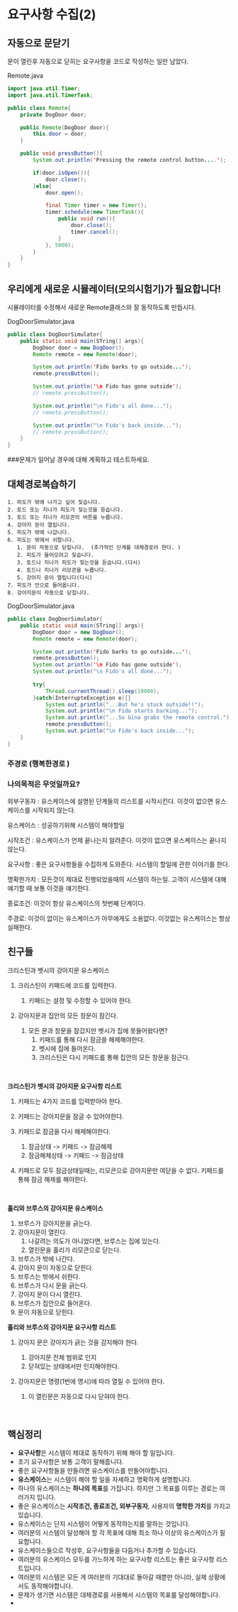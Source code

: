 # 요구사항 수집(2)





## 자동으로 문닫기

문이 열린후 자동으로 닫히는 요구사항을 코드로 작성하는 일만 남았다.



Remote.java

```java
import java.util.Timer;
import java.util.TimerTask;

public class Remote{
    private DogDoor door;

    public Remote(DogDoor door){
        this.door = door;
    }

    public void pressButton(){
        System.out.println('Pressing the remote control button....');

        if(door.isOpen()){
            door.close();
        }else{
            door.open();

            final Timer timer = new Timer();
            timer.schedule(new TimerTask(){
                public void run(){
                    door.close();
                    timer.cancel();
                }
            }, 5000);
        }
    }
}
```

## 우리에게 새로운 시뮬레이터(모의시험기)가 필요합니다!

시뮬레이터를 수정해서 새로운 Remote클래스와 잘 동작하도록 만듭시다. 

DogDoorSimulator.java

```java
public class DogDoorSimulator{
    public static void main(STring[] args){
        DogDoor door = new DogDoor();
        Remote remote = new Remote(door);

        System.out.println('Fido barks to go outside...');
        remote.pressButton();

        System.out.println('\n Fido has gone outside');
        // remote.pressButton();

        System.out.println("\n Fido's all done...");
        // remote.pressButton();

        System.out.println("\n Fido's back inside...");
        // remote.pressButton();
    }
}
```



###문제가 일어날 경우에 대해 계획하고 테스트하세요.

## 대체경로복습하기

```
1. 피도가 밖에 나가고 싶어 짖습니다.
2. 토드 또는 지나가 피도가 짖는것을 듣습니다.
3. 토드 또는 지나가 리모콘의 버튼을 누릅니다.
4. 강아지 문이 열립니다.
5. 피도가 밖에 나갑니다.
6. 피도는 밖에서 쉬합니다.
   1. 문이 자동으로 닫힙니다.  (추가적인 단계를 대체경로라 한다. )
   2. 피도가 들어오려고 짖습니다.
   3. 토드나 지나가 피도가 짖는것을 듣습니다.(다시)
   4. 토드나 지나가 리모콘을 누릅니다.
   5. 강아지 문이 열립니다(다시)
7. 피도가 안으로 들어옵니다.
8. 강아지문이 자동으로 닫힙니다. 
```

DogDoorSimulator.java

```java
public class DogDoorSimulator{
    public static void main(STring[] args){
        DogDoor door = new DogDoor();
        Remote remote = new Remote(door);

        System.out.println('Fido barks to go outside...');
        remote.pressButton();
        System.out.println('\n Fido has gone outside');
        System.out.println("\n Fido's all done...");
      	
      	try{
            Thread.currentThread().sleep(10000);
        }catch(InterrupteException e){}
            System.out.println("...But he's stuck outside!!");
            System.out.println("\n Fido starts barking...");
            System.out.println("...So Gina grabs the remote control.");
        	remote.pressButton();
        	System.out.println("\n Fido's back inside...");
    }
}
```



### 주경로 (행복한경로 )

### 나의목적은 무엇일까요?

외부구동자 : 유스케이스에 설명된 단계들의 리스트를 시작시킨다. 이것이 없으면 유스케이스를 시작되지 않는다.

유스케이스 : 성공하기위해 시스템이 해야할일 

시작조건 : 유스케이스가 언제 끝나는지 알려준다. 이것이 없으면 유스케이스는 끝나지 않는다.

요구사항 : 좋은 요구사항들을 수집하게 도와준다. 시스템이 할일에 관한 이야기를 한다.

명확한가치 : 모든것이 제대로 진행되었을때의 시스템이 하는일. 고객이 시스템에 대해 얘기할 때 보통 이것을 얘기한다.

종료조건: 이것이 항상 유스케이스의 첫번째 단계이다.

주경로: 이것이 없이는 유스케이스가 아무에게도 소용없다. 이것없는 유스케이스는 항상 실패한다.

## 친구들

크리스틴과 벳시의 강아지문 유스케이스

1. 크리스틴이 키패드에 코드를 입력한다.

   1. 키패드는 설정 및 수정할 수 있어야 한다. 

2. 강아지문과 집안의 모든 창문이 잠긴다.

   1. 모든 문과 창문을 잠갔지만 벳시가 집에 못들어왔다면? 
      1. 키패드를 통해 다시 잠금을 해제해야한다.
      2. 벳시에 집에 들어온다.
      3. 크리스틴은 다시 키패드를 통해 집안의 모든 창문을 잠근다.

   ​

**크리스틴가 벳시의 강아지문 요구사항 리스트**

1. 키패드는 4가지 코드를 입력받아야 한다.

2. 키패드는 강아지문을 잠글 수 있어야한다.

3. 키패드로 잠금을 다시 해제해야한다.

   1. 잠금상태 -> 키패드 -> 잠금해제
   2. 잠금해체상태 -> 키패드 -> 잠금상태

4. 키패드로 모두 잠금상태일때는, 리모콘으로 강아지문만 여닫을 수 없다. 키패드를 통해 잠금 해제를 해야한다. 

   ​

**홀리와 브루스의 강아지문 유스케이스**

1. 브루스가 강아지문을 긁는다.
2. 강아지문이 열린다.
   1. 나갈려는 의도가 아니었다면, 브루스는 집에 있는다.
   2. 열린문을 홀리가 리모콘으로 닫는다. 
3. 브루스가 밖에 나간다.
4. 강아지 문이 자동으로 닫힌다.
5. 브루스는 밖에서 쉬한다.
6. 브루스가 다시 문을 긁는다.
7. 강아지 문이 다시 열린다.
8. 브루스가 집안으로 들어온다.
9. 문이 자동으로 닫힌다. 



**홀리와 브루스의 강아지문 요구사항 리스트**

1. 강아지 문은 강아지가 긁는 것을 감지해야 한다.

   1. 강아지문 전체 범위로 인지 
   2. 닫혀있는 상태에서만 인지해야한다.

2. 강아지문은 명령(1번에 명시)에 따라 열릴 수 있어야 한다. 

   1. 이 열린문은 자동으로 다시 닫혀야 한다.

   ​



## 핵심정리

- **요구사항**은 시스템이 제대로 동작하기 위해 해야 할 일입니다.
- 초기 요구사항은 보통 고객이 말해줍니다.
- 좋은 요구사항들을 만들려면 유스케이스를 만들어야합니다.
- **유스케이스**는 시스템이 해야 할 일을 자세하고 명확하게 설명합니다.
- 하나의 유스케이스는 **하나의 목표**를 가집니다. 하지만 그 목표를 이루는 경로는 여러가지 입니다.
- 좋은 유스케이스는 **시작조건, 종료조건, 외부구동자**, 사용자의 **명학한 가치**를 가지고 있습니다.
- 유스케이스는 단지 시스템이 어떻게 동작하는지를 말하는 것입니다.
- 여러분의 시스템이 달성해야 할 각 목표에 대해 최소 하나 이상의 유스케이스가 필요합니다.
- 유스케이스들으르 작성후, 요구사항들을 다듬거나 추가할 수 있습니다.
- 여러분의 유스케이스 모두를 가느하게 하는 요구사항 리스트는 좋은 요구사항 리스트입니다.
- 여러분의 시스템은 모든 게 여러분의 기대대로 돌아갈 때뿐만 아니라, 실제 상황에서도 동작해야합니다.
- 문제가 생기면 시스템은 대체경로를 사용해서 시스템의 목표를 달성해야합니다. 
- ​